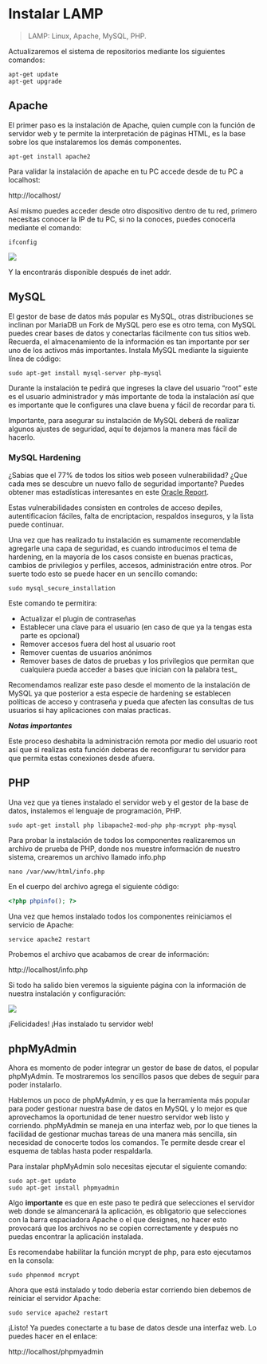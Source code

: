 # Instalar LAMP

> LAMP: Linux, Apache, MySQL, PHP.

Actualizaremos el sistema de repositorios mediante los siguientes comandos:

```
apt-get update
apt-get upgrade
```

## Apache

El primer paso es la instalación de Apache, quien cumple con la función de servidor web y te permite la interpretación de páginas HTML, es la base sobre los que instalaremos los demás componentes.

```
apt-get install apache2
```

Para validar la instalación de apache en tu PC accede desde de tu PC a localhost:

http://localhost/

Así mismo puedes acceder desde otro dispositivo dentro de tu red, primero necesitas conocer la IP de tu PC, si no la conoces, puedes conocerla mediante el comando:

```
ifconfig
```

![](https://www.atlantic.net/community/wp-content/uploads/2015/02/anet-linux-apache-mysql-and-php-lamp-on-ubuntu-14-04-01.png)

Y la encontrarás disponible después de inet addr.

## MySQL

El gestor de base de datos más popular es MySQL, otras distribuciones se inclinan por MariaDB un Fork de MySQL pero ese es otro tema, con MySQL puedes crear bases de datos y conectarlas fácilmente con tus sitios web. Recuerda, el almacenamiento de la información es tan importante por ser uno de los activos más importantes. Instala MySQL mediante la siguiente línea de código:

```
sudo apt-get install mysql-server php-mysql
```

Durante la instalación te pedirá que ingreses la clave del usuario “root” este es el usuario administrador y más importante de toda la instalación así que es importante que le configures una clave buena y fácil de recordar para ti.

Importante, para asegurar su instalación de MySQL deberá de realizar algunos ajustes de seguridad, aquí te dejamos la manera mas fácil de hacerlo.

### MySQL Hardening

¿Sabias que el 77% de todos los sitios web poseen vulnerabilidad? ¿Que cada mes se descubre un nuevo fallo de seguridad importante? Puedes obtener mas estadísticas interesantes en este [Oracle Report](https://www.doag.org/formes/servlet/DocNavi?action=getFile&did=7535404).

Estas vulnerabilidades consisten en controles de acceso depiles, autentificacion fáciles, falta de encriptacion, respaldos inseguros, y la lista puede continuar.

Una vez que has realizado tu instalación es sumamente recomendable agregarle una capa de seguridad, es cuando introducimos el tema de hardening, en la mayoría de los casos consiste en buenas practicas, cambios de privilegios y perfiles, accesos, administración entre otros. Por suerte todo esto se puede hacer en un sencillo comando:

```
sudo mysql_secure_installation
```

Este comando te permitira:

* Actualizar el plugin de contraseñas
* Establecer una clave para el usuario (en caso de que ya la tengas esta parte es opcional)
* Remover accesos fuera del host al usuario root
* Remover cuentas de usuarios anónimos
* Remover bases de datos de pruebas y los privilegios que permitan que cualquiera pueda acceder a bases que inician con la palabra test_

Recomendamos realizar este paso desde el momento de la instalación de MySQL ya que posterior a esta especie de hardening se establecen políticas de acceso y contraseña y pueda que afecten las consultas de tus usuarios si hay aplicaciones con malas practicas.

***Notas importantes***

Este proceso deshabita la administración remota por medio del usuario root así que si realizas esta función deberas de reconfigurar tu servidor para que permita estas conexiones desde afuera.

## PHP

Una vez que ya tienes instalado el servidor web y el gestor de la base de datos, instalemos el lenguaje de programación, PHP.

```
sudo apt-get install php libapache2-mod-php php-mcrypt php-mysql
```

Para probar la instalación de todos los componentes realizaremos un archivo de prueba de PHP, donde nos muestre información de nuestro sistema, crearemos un archivo llamado info.php

```
nano /var/www/html/info.php
```

En el cuerpo del archivo agrega el siguiente código:

```php
<?php phpinfo(); ?>
```

Una vez que hemos instalado todos los componentes reiniciamos el servicio de Apache:

```
service apache2 restart
```

Probemos el archivo que acabamos de crear de información:

http://localhost/info.php

Si todo ha salido bien veremos la siguiente página con la información de nuestra instalación y configuración:

![](https://www.atlantic.net/community/wp-content/uploads/2016/03/install-linux-anet-apache-mysql-php-lamp-stack-on-ubuntu-16-04-06.png)

¡Felicidades! ¡Has instalado tu servidor web!

## phpMyAdmin

Ahora es momento de poder integrar un gestor de base de datos, el popular phpMyAdmin. Te mostraremos los sencillos pasos que debes de seguir para poder instalarlo.

Hablemos un poco de phpMyAdmin, y es que la herramienta más popular para poder gestionar nuestra base de datos en MySQL y lo mejor es que aprovechamos la oportunidad de tener nuestro servidor web listo y corriendo. phpMyAdmin se maneja en una interfaz web, por lo que tienes la facilidad de gestionar muchas tareas de una manera más sencilla, sin necesidad de conocerte todos los comandos. Te permite desde crear el esquema de tablas hasta poder respaldarla.

Para instalar phpMyAdmin solo necesitas ejecutar el siguiente comando:

```
sudo apt-get update
sudo apt-get install phpmyadmin
```

Algo **importante** es que en este paso te pedirá que selecciones el servidor web donde se almancenará la aplicación, es obligatorio que selecciones con la barra espaciadora Apache o el que designes, no hacer esto provocará que los archivos no se copien correctamente y después no puedas encontrar la aplicación instalada.

Es recomendabe habilitar la función mcrypt de php, para esto ejecutamos en la consola:

```
sudo phpenmod mcrypt
```

Ahora que está instalado y todo debería estar corriendo bien debemos de reiniciar el servidor Apache:

```
sudo service apache2 restart
```

¡Listo! Ya puedes conectarte a tu base de datos desde una interfaz web. Lo puedes hacer en el enlace:

http://localhost/phpmyadmin